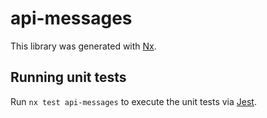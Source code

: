 # api-messages

This library was generated with [Nx](https://nx.dev).

## Running unit tests

Run `nx test api-messages` to execute the unit tests via [Jest](https://jestjs.io).
